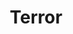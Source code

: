﻿---
title: "Terror"
permalink: periodes_714.html
layout: periode
sidebar: periodes
pares:
  - id: -2
    title: "Fantasía"

fills:
  - id: 849
    title: "Mitos de Cthulhu"

  - id: 868
    title: "Zombies"

  - id: 1060
    title: "Dracula"

jocsPrincipals:
  - title: "Dark Cults"
    bggId: 1784
    dataInici: 
    dataFi: 

jocsEscenaris:
  - title: "The Fury of Dracula"
    bggId: 936
    dataInici: 
    dataFi: 

  - title: "Nightmare House"
    bggId: 3535
    dataInici: 
    dataFi: 

  - title: "They've Invaded Pleasantville"
    bggId: 2215
    dataInici: 
    dataFi: 

  - title: "The Thing in the Darkness"
    bggId: 7075
    dataInici: 
    dataFi: 

  - title: "La Furia de Drácula"
    bggId: 20963
    dataInici: 
    dataFi: 

  - title: "Fearsome Floors"
    bggId: 7805
    dataInici: 
    dataFi: 

  - title: "Gloom"
    bggId: 12692
    dataInici: 
    dataFi: 

jocsEpoca:
jocsEpocaEscenaris:
---
